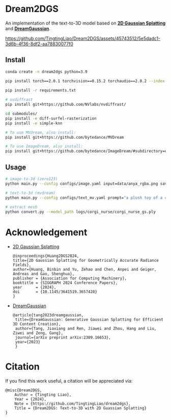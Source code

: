 # Dream2DGS
An implementation of the text-to-3D model based on [**2D Gaussian Splatting**](https://github.com/hbb1/2d-gaussian-splatting) and [**DreamGaussian**](https://dreamgaussian.github.io/).



https://github.com/TingtingLiao/Dream2DGS/assets/45743512/5e5dadc1-3d6b-4f36-8df2-aa78830077f0


## Install

```bash
conda create -n dream2dgs python=3.9 

pip install torch==2.0.1 torchvision==0.15.2 torchaudio==2.0.2 --index-url https://download.pytorch.org/whl/cu118
 
pip install -r requirements.txt

# nvdiffrast
pip install git+https://github.com/NVlabs/nvdiffrast/

cd submodules/
pip install -e diff-surfel-rasterization
pip install -e simple-knn

# To use MVdream, also install:
pip install git+https://github.com/bytedance/MVDream

# To use ImageDream, also install:
pip install git+https://github.com/bytedance/ImageDream/#subdirectory=extern/ImageDream
```

## Usage 
```bash   
# image-to-3d (zero123)
python main.py --config configs/image.yaml input=data/anya_rgba.png save_path=anya 

# text-to-3d (mvdream)
python main.py --config configs/text_mv.yaml prompt="a plush toy of a corgi nurse" save_path=corgi_nurse --iters 500 
 
# extract mesh  
python convert.py --model_path logs/corgi_nurse/corgi_nurse_gs.ply  
```

# Acknowledgement 

* [2D Gaussian Splatting](https://github.com/hbb1/2d-gaussian-splatting)
    ```
    @inproceedings{Huang2DGS2024,
    title={2D Gaussian Splatting for Geometrically Accurate Radiance Fields},
    author={Huang, Binbin and Yu, Zehao and Chen, Anpei and Geiger, Andreas and Gao, Shenghua},
    publisher = {Association for Computing Machinery},
    booktitle = {SIGGRAPH 2024 Conference Papers},
    year      = {2024},
    doi       = {10.1145/3641519.3657428}
    }
    ```

* [DreamGaussian](https://github.com/dreamgaussian/dreamgaussian)
   ```
   @article{tang2023dreamgaussian,
    title={DreamGaussian: Generative Gaussian Splatting for Efficient 3D Content Creation},
    author={Tang, Jiaxiang and Ren, Jiawei and Zhou, Hang and Liu, Ziwei and Zeng, Gang},
    journal={arXiv preprint arXiv:2309.16653},
    year={2023}
    } 
    ```

# Citation

If you find this work useful, a citation will be appreciated via:
```
@misc{Dream2DGS,
    Author = {Tingting Liao},
    Year = {2024},
    Note = {https://github.com/TingtingLiao/dream2dgs},
    Title = {Dream2DGS: Text-to-3D with 2D Guassian Splatting}
}
